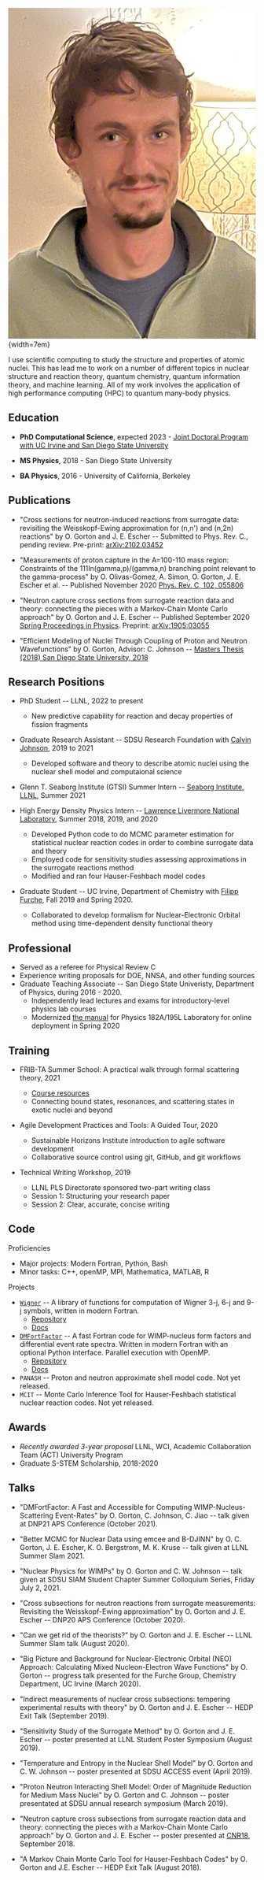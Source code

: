 ![*PhD student in computational science (the nuclear physics kind)*](oliver.jpg){width=7em}

I use scientific computing to study the structure and properties of atomic
nuclei. This has lead me to work on a number of different topics in nuclear
structure and reaction theory, quantum chemistry, quantum information theory,
and machine learning. All of my work involves the application of high
performance computing (HPC) to quantum many-body physics.

## Education 

* **PhD Computational Science**, expected 2023 - [Joint Doctoral Program with UC
  Irvine and San Diego State University](https://computationalscience.uci.edu)

* **MS Physics**, 2018 - San Diego State University

* **BA Physics**, 2016 - University of California, Berkeley

## Publications

* "Cross sections for neutron-induced reactions from surrogate data: revisiting
the Weisskopf-Ewing approximation for (n,n') and (n,2n) reactions" by O. Gorton
and J. E. Escher -- Submitted to Phys. Rev. C., pending review. Pre-print:
[arXiv:2102.03452](https://arxiv.org/abs/2102.03452)

* "Measurements of proton capture in the A=100-110 mass region: Constraints of the
111In(gamma,p)/(gamma,n) branching point relevant to the gamma-process" by O.
Olivas-Gomez, A. Simon, O. Gorton, J. E. Escher et al. -- Published November 2020
[Phys. Rev. C, 102,
055806](https://journals.aps.org/prc/abstract/10.1103/PhysRevC.102.055806)

* "Neutron capture cross sections from surrogate reaction data and theory:
connecting the pieces with a Markov-Chain Monte Carlo approach" by O. Gorton and
J. E. Escher -- Published September 2020
[Spring Proceedings in Physics](https://doi.org/10.1007/978-3-030-58082-7_28). Preprint:
[arXiv:1905:03055](https://arxiv.org/abs/1905.03055)

* "Efficient Modeling of Nuclei Through Coupling of Proton and Neutron
Wavefunctions" by O. Gorton, Advisor: C. Johnson -- [Masters Thesis (2018) San
Diego State University,
2018](https://csu-sdsu.primo.exlibrisgroup.com/permalink/01CALS_SDL/r45sar/alma991023475280402917)

## Research Positions
* PhD Student -- LLNL, 2022 to present
    - New predictive capability for reaction and decay properties of fission fragments

* Graduate Research Assistant -- SDSU Research Foundation with [Calvin
   Johnson](http://sci.sdsu.edu/johnson/), 2019 to 2021
    - Developed software and theory to describe atomic nuclei using the nuclear
      shell model and computaional science
   
* Glenn T. Seaborg Institute (GTSI) Summer Intern -- [Seaborg Institute, LLNL](https://seaborg.llnl.gov), Summer 2021

* High Energy Density Physics Intern -- [Lawrence Livermore National
   Laboratory](https://www.llnl.gov), Summer 2018, 2019, and 2020
    - Developed Python code to do MCMC parameter estimation for statistical
      nuclear reaction codes in order to combine surrogate data and theory
    - Employed code for sensitivity studies assessing approximations in the
      surrogate reactions method
    - Modified and ran four Hauser-Feshbach model codes

* Graduate Student -- UC Irvine, Department of Chemistry with [Filipp
   Furche](https://ffgroup.chem.uci.edu/members/filipp/), Fall 2019 and Spring 2020.
   - Collaborated to develop formalism for Nuclear-Electronic Orbital method
     using time-dependent density functional theory

## Professional

* Served as a referee for Physical Review C
* Experience writing proposals for DOE, NNSA, and other funding sources
* Graduate Teaching Associate -- San Diego State Univeristy, Department of
  Physics, during 2016 - 2020.
   - Independently lead lectures and exams for introductory-level physics lab courses
   - Modernized [the manual](https://docs.google.com/document/d/1pejqikoYhlaIMhSzBzUzrnh2hDrC_q-bEcJCeflpX7w/edit?usp=sharing)
     for Physics 182A/195L Laboratory for online deployment in Spring 2020

## Training

* FRIB-TA Summer School: A practical walk through formal scattering theory, 2021
   - [Course resources](https://fribtascattering.github.io)
   -  Connecting bound states, resonances, and scattering states in exotic nuclei and beyond

* Agile Development Practices and Tools: A Guided Tour, 2020
   - Sustainable Horizons Institute introduction to agile software development
   - Collaborative source control using git, GitHub, and git workflows

* Technical Writing Workshop, 2019
   - LLNL PLS Directorate sponsored two-part writing class
   - Session 1: Structuring your research paper
   - Session 2: Clear, accurate, concise writing

## Code

Proficiencies

* Major projects: Modern Fortran, Python, Bash
* Minor tasks: C++, openMP, MPI, Mathematica, MATLAB, R

Projects

* [`Wigner`](https://github.com/ogorton/wigner) -- A library of functions for
computation of Wigner 3-j, 6-j and 9-j symbols, written in modern Fortran. 
    - [Repository](https://github.com/ogorton/wigner)
    - [Docs](https://ogorton.github.io/wigner/)
* [`DMFortFactor`](https://github.com/ogorton/dmfortfactor) -- A fast Fortran code
for WIMP-nucleus form factors and differential event rate spectra. Written in
modern Fortran with an optional Python interface. Parallel execution with OpenMP.
    - [Repository](https://github.com/ogorton/dmfortfactor) 
    - [Docs](https://ogorton.github.io/dmfortfactor/)
* `PANASH` -- Proton and neutron approximate shell model code. Not yet released.
* `MCIT` -- Monte Carlo Inference Tool for Hauser-Feshbach statistical nuclear
reaction codes. Not yet released.

## Awards

* *Recently awarded 3-year proposal* LLNL, WCI, Academic Collaboration Team
  (ACT) University Program
* Graduate S-STEM Scholarship, 2018-2020

## Talks

* "DMFortFactor: A Fast and Accessible for Computing WIMP-Nucleus-Scattering
Event-Rates" by O. Gorton, C. Johnson, C. Jiao -- talk given at DNP21 APS
Conference (October 2021).

* "Better MCMC for Nuclear Data using emcee and B-DJINN" by O. C. Gorton, J. E.
Escher, K. O. Bergstrom, M. K. Kruse -- talk given at LLNL Summer Slam 2021.

* "Nuclear Physics for WIMPs" by O. Gorton and C. W. Johnson -- talk given at
SDSU SIAM Student Chapter Summer Colloquium Series, Friday July 2, 2021.

* "Cross subsections for neutron reactions from surrogate measurements:
Revisiting the Weisskopf-Ewing approximation" by O. Gorton and J. E. Escher
-- DNP20 APS Conference (October 2020).

* "Can we get rid of the theorists?" by O. Gorton and J. E. Escher -- LLNL Summer
Slam talk (August 2020).

* "Big Picture and Background for Nuclear-Electronic Orbital (NEO) Approach:
Calculating Mixed Nucleon-Electron Wave Functions" by O. Gorton -- progress talk
presented for the Furche Group, Chemistry Department, UC Irvine (March 2020).

* "Indirect measurements of nuclear cross subsections: tempering experimental
results with theory" by O. Gorton and J. E. Escher -- HEDP Exit Talk (September
2019).

* "Sensitivity Study of the Surrogate Method" by O. Gorton and J. E. Escher
-- poster presented at LLNL Student Poster Symposium (August 2019).

* "Temperature and Entropy in the Nuclear Shell Model" by O. Gorton and C. W.
Johnson -- poster presented at SDSU ACCESS event (April 2019).

* "Proton Neutron Interacting Shell Model: Order of Magnitude Reduction for
Medium Mass Nuclei" by O. Gorton and C. Johnson -- poster presentated at SDSU
annual research symposium (March 2019).
 
* "Neutron capture cross subsections from surrogate reaction data and theory:
connecting the pieces with a Markov-Chain Monte Carlo approach" by O. Gorton
and J. E. Escher -- poster presented at
[CNR18](https://indico.bnl.gov/event/4158),  September 2018.

* "A Markov Chain Monte Carlo Tool for Hauser-Feshbach Codes" by O. Gorton and 
J.E. Escher -- HEDP Exit Talk (August 2018).
